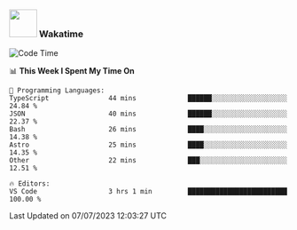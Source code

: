 ### <img src="https://media.giphy.com/media/VgCDAzcKvsR6OM0uWg/giphy.gif" width="50"> Wakatime

  <!--START_SECTION:waka-->
![Code Time](http://img.shields.io/badge/Code%20Time-1%2C415%20hrs%2017%20mins-blue)

📊 **This Week I Spent My Time On** 

```text
💬 Programming Languages: 
TypeScript               44 mins             ██████░░░░░░░░░░░░░░░░░░░   24.84 % 
JSON                     40 mins             ██████░░░░░░░░░░░░░░░░░░░   22.37 % 
Bash                     26 mins             ████░░░░░░░░░░░░░░░░░░░░░   14.38 % 
Astro                    25 mins             ████░░░░░░░░░░░░░░░░░░░░░   14.35 % 
Other                    22 mins             ███░░░░░░░░░░░░░░░░░░░░░░   12.51 % 

🔥 Editors: 
VS Code                  3 hrs 1 min         █████████████████████████   100.00 % 
```


 Last Updated on 07/07/2023 12:03:27 UTC
<!--END_SECTION:waka-->
